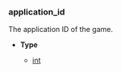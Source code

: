 ### application_id [](https://discordpy.readthedocs.io/en/v1.7.3/api.html#discord.Activity.application_id)

The application ID of the game.

- **Type**

	- [int](https://docs.python.org/3/library/functions.html#int)
